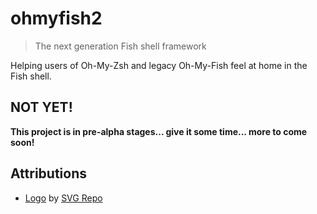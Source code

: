 # ohmyfish2

> The next generation Fish shell framework

Helping users of Oh-My-Zsh and legacy Oh-My-Fish feel at home in the Fish shell.

## NOT YET!

**This project is in pre-alpha stages... give it some time... more to come soon!**

## Attributions

- [Logo][logo] by <a href="https://www.svgrepo.com" target="_blank">SVG Repo</a>

[logo]: https://www.svgrepo.com/svg/156874/fish
